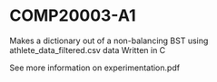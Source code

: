 # COMP20003-A1

Makes a dictionary out of a non-balancing BST using athlete_data_filtered.csv data
Written in C

See more information on experimentation.pdf

